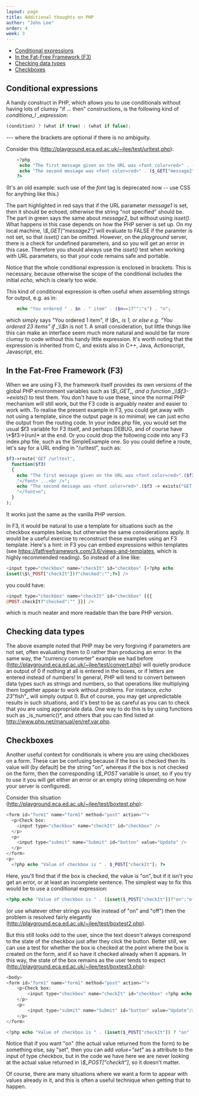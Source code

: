 ```yaml
---
layout: page
title: Additional thoughts on PHP
author: "John Lee"
order: 4
week: 3
---
```


-   [Conditional expressions](#conditional-expressions)
-   [In the Fat-Free Framework (F3)](#in-the-fat-free-framework-f3)
-   [Checking data types](#checking-data-types)
-   [Checkboxes](#checkboxes)

## Conditional expressions

A handy construct in PHP, which allows you to use conditionals without having lots of clumsy "if ... then" constructions, is the following kind of _conditiona_l \_expression_:

```js
(condition) ? (what if true) : (what if false);
```

\--- where the brackets are optional if there is no ambiguity.

Consider this (<http://playground.eca.ed.ac.uk/~jlee/test/urltest.php>[](http://webdbdev.ucs.ed.ac.uk/ddm/1011/test/cfboxtest.cfm)):

```php
    <?php
     echo "The first message given on the URL was <font color=red>" . (isset($_GET["message1"])?$_GET["message1"]:"not specified") . "</font> ...<br />";
     echo "The second message was <font color=red>" . ($_GET["message2"]?$_GET["message2"]:"not specified") . "</font>n";
    ?>
```

(It's an old example: such use of the _font_ tag is deprecated now -- use CSS for anything like this.)

The part highlighted in red says that if the URL parameter _message1_ is set, then it should be echoed, otherwise the string "not specified" should be. The part in green says the same about _message2_, but without using _isset()_. What happens in this case depends on how the PHP server is set up. On my local machine, _\\$\_GET["message2"]_ will evaluate to FALSE if the paramter is not set, so that _isset()_ can be omitted. However, on the _playground_ server, there is a check for undefined parameters, and so you will get an error in this case. Therefore you should always use the _isset()_ test when working with URL parameters, so that your code remains safe and portable.

Notice that the whole conditional expression is enclosed in brackets. This is necessary, because otherwise the scope of the conditional includes the initial _echo_, which is clearly too wide.

This kind of conditional expression is often useful when assembling
strings for output, e.g. as in:

```php
    echo "You ordered " . $n . " item" . ($n==1?"":"s") . "n";
```

which simply says "You ordered 1 item", if _\\$n_ is 1, or else e.g. "You ordered 23 items" if _\\$n_ is not 1. A small consideration, but little things like this can make an interface seem much more natural and would be far more clumsy to code without this handy little expression. It's worth noting that the expression is inherited from C, and exists also in C++, Java, Actionscript, Javascript, etc.

## In the Fat-Free Framework (F3)

When we are using F3, the framework itself provides its own versions of the global PHP environment variables such as _\\$\_GET_, and a function _\\$f3->exists()_ to test them. You don't have to use these, since the normal PHP mechanism will still work, but the F3 code is arguably neater and easier to work with. To realise the present example in F3, you could get away with not using a template, since the output page is so minimal; we can just echo the output from the routing code. In your index.php file, you would set the usual $f3 variable for F3 itself, and perhaps DEBUG, and of course have \*$f3->(run)\* at the end. Or you could drop the following code into any F3 index.php file, such as the SimpleExample one. So you could define a route, let's say for a URL ending in "/urltest", such as:

```php
$f3->route('GET /urltest',
  function($f3)
  {
    echo "The first message given on the URL was <font color=red>".($f3->exists("GET.message1") ? $f3->get("GET.message1") : "not specified").
    "</font> ...<br />";
    echo "The second message was <font color=red>".($f3 -> exists("GET.message2") ? $f3 -> get("GET.message2") : "not specified").
    "</font>n";
  }
);
```

It works just the same as the vanilla PHP version.

In F3, it would be natural to use a template for situations such as the checkbox examples below, but otherwise the same considerations apply. It would be a useful exercise to reconstruct these examples using an F3 template. Here's a hint: in F3 you can embed expressions within templates (see <https://fatfreeframework.com/3.6/views-and-templates>, which is highly recommended reading). So instead of a line like:

```php
<input type="checkbox" name="checkIt" id="checkbox" [<?php echo
isset(\$\_POST["checkIt"])?"checked":"";?>] />
```

you could have:

```php
<input type="checkbox" name="checkIt" id="checkbox" [{{
@POST.checkIt?"checked":"" }}] />
```

which is much neater and more readable than the bare PHP version.

## Checking data types

The above example noted that PHP may be very forgiving if parameters are not set, often evaluating them to 0 rather than producing an error. In the same way, the "currency converter" example we had before (<http://playground.eca.ed.ac.uk/~jlee/test/convert.php>) will quietly produce an output of 0 if nothing at all is entered in the boxes, or if letters are entered instead of numbers! In general, PHP will tend to convert between data types such as strings and numbers, so that operations like multiplying them together appear to work without problems. For instance, _echo 23_"fish"\_ will simply output 0. But of course, you may get unpredictable results in such situations, and it's best to be as careful as you can to check that you are using appropriate data. One way to do this is by using functions such as \_is_numeric()\*, and others that you can find listed at <http://www.php.net/manual/en/ref.var.php>.

## Checkboxes

Another useful context for conditionals is where you are using checkboxes on a form. These can be confusing because if the box is checked then its value will (by default) be the string "on", whereas if the box is not checked on the form, then the corresponding _\\$\_POST_ variable is _unset_, so if you try to use it you will get either an error or an empty string (depending on how your server is configured).

Consider this situation (<http://playground.eca.ed.ac.uk/~jlee/test/boxtest.php>[](http://webdbdev.ucs.ed.ac.uk/ddm/1011/test/cfboxtest.cfm)):

```php
<form id="form1" name="form1" method="post" action="">
  <p>Check box:
    <input type="checkbox" name="checkIt" id="checkbox" />
  </p>
  <p>
    <input type="submit" name="Submit" id="button" value="Update" />
  </p>
</form>
<p>
  <?php echo "Value of checkbox is " . $_POST["checkIt"]; ?>
```

Here, you'll find that if the box is checked, the value is "on", but if it isn't you get an error, or at least an incomplete sentence. The simplest way to fix this would be to use a conditional expression:

```php
<?php echo "Value of checkbox is " . (isset($_POST["checkIt"])?"on":"off");?>
```

(or use whatever other strings you like instead of "on" and "off") then the problem is resolved fairly elegantly (<http://playground.eca.ed.ac.uk/~jlee/test/boxtest2.php>[](http://webdbdev.ucs.ed.ac.uk/ddm/1011/test/cfboxtest.cfm)).

But this still looks odd to the user, since the text doesn't always correspond to the state of the checkbox just after they click the button. Better still, we can use a test for whether the box is checked at the point where the box is created on the form, and if so have it checked already when it appears. In this way, the state of the box remains as the user tends to expect (<http://playground.eca.ed.ac.uk/~jlee/test/boxtest3.php>):

```php
<body>
<form id="form1" name="form1" method="post" action="">
    <p>Check box:
        <input type="checkbox" name="checkIt" id="checkbox" <?php echo isset($_POST["checkIt"]) ? "checked" : ""; ?> />
    </p>
    <p>
        <input type="submit" name="Submit" id="button" value="Update"/>
    </p>
</form>

<?php echo "Value of checkbox is " . (isset($_POST["checkIt"]) ? "on" : "off"); ?>
```

Notice that if you want "on" (the actual value returned from the form) to be something else, say "set", then you can add _value="set"_ as a attribute to the input of type checkbox, but in the code we have here we are never looking at the actual value returned in _\\$\_POST["checkIt"]_, so it doesn't matter.

Of course, there are many situations where we want a form to appear with values already in it, and this is often a useful technique when getting that to happen.
